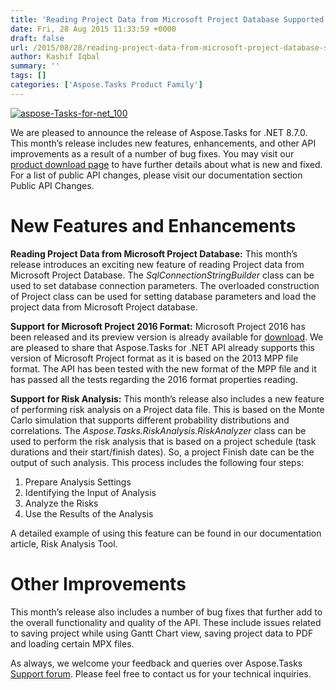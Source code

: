 ```yaml
---
title: 'Reading Project Data from Microsoft Project Database Supported with Aspose.Tasks for .NET 8.7.0'
date: Fri, 28 Aug 2015 11:33:59 +0000
draft: false
url: /2015/08/28/reading-project-data-from-microsoft-project-database-supported-with-aspose.tasks-for-.net-8.7.0/
author: Kashif Iqbal
summary: ''
tags: []
categories: ['Aspose.Tasks Product Family']
---
```


[![][1]](https://products.aspose.com/tasks/net)

We are pleased to announce the release of Aspose.Tasks for .NET 8.7.0. This month’s release includes new features, enhancements, and other API improvements as a result of a number of bug fixes. You may visit our [product download page][2] to have further details about what is new and fixed. For a list of public API changes, please visit our documentation section Public API Changes.

# New Features and Enhancements

**Reading Project Data from Microsoft Project Database:** This month’s release introduces an exciting new feature of reading Project data from Microsoft Project Database. The _SqlConnectionStringBuilder_ class can be used to set database connection parameters. The overloaded construction of Project class can be used for setting database parameters and load the project data from Microsoft Project database.

**Support for Microsoft Project 2016 Format:** Microsoft Project 2016 has been released and its preview version is already available for [download][3]. We are pleased to share that Aspose.Tasks for .NET API already supports this version of Microsoft Project format as it is based on the 2013 MPP file format. The API has been tested with the new format of the MPP file and it has passed all the tests regarding the 2016 format properties reading.

**Support for Risk Analysis:** This month’s release also includes a new feature of performing risk analysis on a Project data file. This is based on the Monte Carlo simulation that supports different probability distributions and correlations. The _Aspose.Tasks.RiskAnalysis.RiskAnalyzer_ class can be used to perform the risk analysis that is based on a project schedule (task durations and their start/finish dates). So, a project Finish date can be the output of such analysis. This process includes the following four steps:

1.  Prepare Analysis Settings
2.  Identifying the Input of Analysis
3.  Analyze the Risks
4.  Use the Results of the Analysis

A detailed example of using this feature can be found in our documentation article, Risk Analysis Tool.

# Other Improvements

This month’s release also includes a number of bug fixes that further add to the overall functionality and quality of the API. These include issues related to saving project while using Gantt Chart view, saving project data to PDF and loading certain MPX files.

As always, we welcome your feedback and queries over Aspose.Tasks [Support forum][4]. Please feel free to contact us for your technical inquiries.




[1]: https://blog.aspose.com/wp-content/uploads/sites/2/2015/08/aspose-Tasks-for-net_1001.png "aspose-Tasks-for-net_100"
[2]: http://www.aspose.com/community/files/51/.net-components/aspose.tasks-for-.net/category1112.aspx
[3]: https://products.office.com/en-us/office-2016-preview
[4]: https://forum.aspose.com/c/tasks




